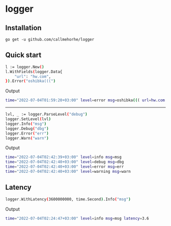 # logger

## Installation
```
go get -u github.com/callmehorhe/logger
```

## Quick start
```sh
l := logger.New()
l.WithFields(logger.Data{
	"url": "hw.com",
}).Error("oshibka(((")
```
Output
```sh
time="2022-07-04T01:59:20+03:00" level=error msg=oshibka((( url=hw.com
```
-----
```sh
lvl, _ := logger.ParseLevel("debug")
logger.SetLevel(lvl)
logger.Info("msg")
logger.Debug("dbg")
logger.Error("err")
logger.Warn("warn")
```
Output
```sh
time="2022-07-04T02:42:39+03:00" level=info msg=msg
time="2022-07-04T02:42:40+03:00" level=debug msg=dbg
time="2022-07-04T02:42:40+03:00" level=error msg=err
time="2022-07-04T02:42:40+03:00" level=warning msg=warn
```

## Latency
```sh
logger.WithLatency(3600000000, time.Second).Info("msg")
```
Output
```sh
time="2022-07-04T02:24:47+03:00" level=info msg=msg latency=3.6
```
